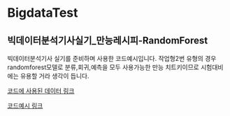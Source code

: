 # BigdataTest
빅데이터분석기사실기_만능레시피-RandomForest
-----

빅데이터분석기사 실기를 준비하며 사용한 코드예시입니다. 
작업형2번 유형의 경우 randomforest모델로 분류,회귀,예측을 모두 사용가능한 만능 치트키이므로 시험대비에는 유용할 거라 생각이 듭니다.

[코드에 사용된 데이터 링크](https://bohemihan.tistory.com/entry/%EB%B9%85%EB%8D%B0%EC%9D%B4%ED%84%B0-%EB%B6%84%EC%84%9D%EA%B8%B0%EC%82%AC-%EC%83%98%ED%94%8C%EB%AC%B8%EC%A0%9C-%EB%8B%A8%EB%8B%B5%ED%98%95-%ED%92%80%EC%9D%B4?category=983015)

[코드예시 링크](https://github.com/geon8074/BigdataTest/blob/main/RandomForest_example.ipynb)  
